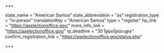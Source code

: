 +++

state_name = "American Samoa"
state_abbreviation = "as"
registration_type = "in-person"
translationKey = "American Samoa"
type = "register"
hp_link = "https://aselectionoffice.gov/"
more_info_link = "https://aselectionoffice.gov/"
ip_deadline = "30 ថ្ងៃមុនថ្ងៃបោះឆ្នោត"
confirm_registration_link = "https://aselectionoffice.gov/status.php"

+++